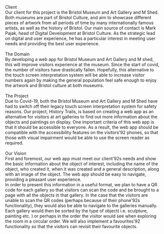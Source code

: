 Client\
Our client for this project is the Bristol Museum and Art Gallery and M Shed. Both museums are part of Bristol Culture, and aim to showcase different pieces of artwork from all periods of time by many internationally famous artists, as well as the history of Bristol. Our main source of contact is Mark Pajak, head of Digital Development at Bristol Culture. As the strategic lead on digital and user experience, he has a particular interest in meeting user needs and providing the best user experience. \
\
The Domain\
By developing a web app for Bristol Museum and Art Gallery and M shed, this will improve visitors experience at the museum. Since the start of covid, the number of visitors have drastically fallen. Hopefully, this alternative to the touch screen interpretation system will be able to increase visitor numbers again by making the general population feel safe enough to enjoy the artwork and Bristol culture at both museums.\
\
The Project \
Due to Covid-19, both the Bristol Museum and Art Gallery and M Shed have had to switch off their legacy touch screen interpretation system for safety reasons. Our project, History Trails, is based on creating a web app as an alternative for visitors at art galleries to find out more information about the objects and paintings on display. One important criteria of this web app is that it should be accessible to everyone. As a result, the web app should be compatible with the accessibility features on the visitors\'92 phones, so that those with visual impairment would be able to use the screen reader as required. \
\
Our Vision\
First and foremost, our web app must meet our client\'92s needs and show the basic information about the object of interest, including the name of the object, who created it, when it was created and a general description, along with an image of the object. The web app should be easy to navigate, providing a pleasant user experience. \
In order to present this information in a useful format, we plan to have a QR code for each gallery so that visitors can scan the code and be brought to a page with all the objects in that gallery. In the case that the visitors are unable to scan the QR codes (perhaps because of their phone\'92s functionality), they would also be able to navigate to the galleries manually. Each  gallery would then be sorted by the type of object( i.e. sculpture, painting etc. ) or perhaps in the order the visitor would see when exploring the room in a circular order. We will also implement a favourites\'92 functionality so that the visitors can revisit their favourite objects. 
